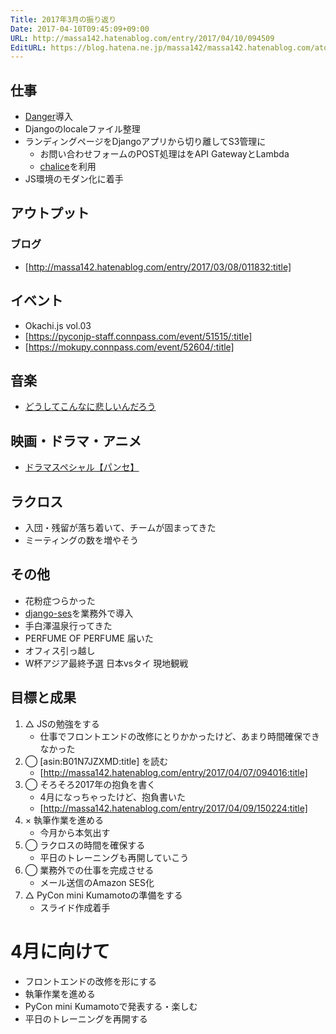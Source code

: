```yaml
---
Title: 2017年3月の振り返り
Date: 2017-04-10T09:45:09+09:00
URL: http://massa142.hatenablog.com/entry/2017/04/10/094509
EditURL: https://blog.hatena.ne.jp/massa142/massa142.hatenablog.com/atom/entry/10328749687235985713
---
```


## 仕事

+ [Danger](https://github.com/danger/danger)導入
+ Djangoのlocaleファイル整理
+ ランディングページをDjangoアプリから切り離してS3管理に
	+ お問い合わせフォームのPOST処理はをAPI GatewayとLambda
	+ [chalice](https://github.com/awslabs/chalice)を利用
+ JS環境のモダン化に着手

## アウトプット

### ブログ

+ [http://massa142.hatenablog.com/entry/2017/03/08/011832:title]

## イベント
+ Okachi.js vol.03
+ [https://pyconjp-staff.connpass.com/event/51515/:title]
+ [https://mokupy.connpass.com/event/52604/:title]

## 音楽

+ [どうしてこんなに悲しいんだろう](https://www.youtube.com/watch?v=Zucwo6EH7Tw)

## 映画・ドラマ・アニメ
+ [ドラマスペシャル【パンセ】](http://www.tv-tokyo.co.jp/pensees/)

## ラクロス

+ 入団・残留が落ち着いて、チームが固まってきた
+ ミーティングの数を増やそう

## その他

+ 花粉症つらかった
+ [django-ses](https://github.com/django-ses/django-ses)を業務外で導入
+ 手白澤温泉行ってきた
+ PERFUME OF PERFUME 届いた
+ オフィス引っ越し
+ W杯アジア最終予選 日本vsタイ 現地観戦


## 目標と成果
1. △ JSの勉強をする
    + 仕事でフロントエンドの改修にとりかかったけど、あまり時間確保できなかった
1. ◯ [asin:B01N7JZXMD:title] を読む
    + [http://massa142.hatenablog.com/entry/2017/04/07/094016:title]
1. ◯ そろそろ2017年の抱負を書く
    + 4月になっちゃったけど、抱負書いた
    + [http://massa142.hatenablog.com/entry/2017/04/09/150224:title]
1. × 執筆作業を進める
    + 今月から本気出す
1. ◯ ラクロスの時間を確保する
    + 平日のトレーニングも再開していこう
1. ◯ 業務外での仕事を完成させる
    + メール送信のAmazon SES化
1. △ PyCon mini Kumamotoの準備をする
	+ スライド作成着手

# 4月に向けて
+ フロントエンドの改修を形にする
+ 執筆作業を進める
+ PyCon mini Kumamotoで発表する・楽しむ
+ 平日のトレーニングを再開する
